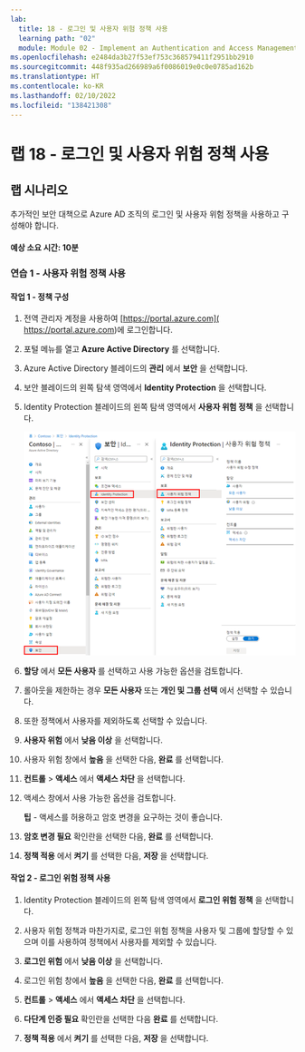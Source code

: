 ```yaml
---
lab:
  title: 18 - 로그인 및 사용자 위험 정책 사용
  learning path: "02"
  module: Module 02 - Implement an Authentication and Access Management Solution
ms.openlocfilehash: e2484da3b27f53ef753c368579411f2951bb2910
ms.sourcegitcommit: 448f935ad266989a6f0086019e0c0e0785ad162b
ms.translationtype: HT
ms.contentlocale: ko-KR
ms.lasthandoff: 02/10/2022
ms.locfileid: "138421308"
---
```

# <a name="lab-18---enable-sign-in-and-user-risk-policies"></a>랩 18 - 로그인 및 사용자 위험 정책 사용

## <a name="lab-scenario"></a>랩 시나리오

추가적인 보안 대책으로 Azure AD 조직의 로그인 및 사용자 위험 정책을 사용하고 구성해야 합니다.

#### <a name="estimated-time-10-minutes"></a>예상 소요 시간: 10분

### <a name="exercise-1---enable-user-risk-policy"></a>연습 1 - 사용자 위험 정책 사용

#### <a name="task-1---configure-the-policy"></a>작업 1 - 정책 구성

1. 전역 관리자 계정을 사용하여 [https://portal.azure.com]( https://portal.azure.com)에 로그인합니다.

2. 포털 메뉴를 열고 **Azure Active Directory** 를 선택합니다.

3. Azure Active Directory 블레이드의 **관리** 에서 **보안** 을 선택합니다.

4. 보안 블레이드의 왼쪽 탐색 영역에서 **Identity Protection** 을 선택합니다.

5. Identity Protection 블레이드의 왼쪽 탐색 영역에서 **사용자 위험 정책** 을 선택합니다.

    ![사용자 위험 정책 페이지 및 강조 표시된 검색 경로를 표시하는 화면 이미지](./media/lp2-mod4-browse-to-identity-protection.png)

6. **할당** 에서 **모든 사용자** 를 선택하고 사용 가능한 옵션을 검토합니다.

7. 롤아웃을 제한하는 경우 **모든 사용자** 또는 **개인 및 그룹 선택** 에서 선택할 수 있습니다.

8. 또한 정책에서 사용자를 제외하도록 선택할 수 있습니다.

9. **사용자 위험** 에서 **낮음 이상** 을 선택합니다.

10. 사용자 위험 창에서 **높음** 을 선택한 다음, **완료** 를 선택합니다.

11. **컨트롤** > **액세스** 에서 **액세스 차단** 을 선택합니다.

12. 액세스 창에서 사용 가능한 옵션을 검토합니다.

    **팁** - 액세스를 허용하고 암호 변경을 요구하는 것이 좋습니다.

13. **암호 변경 필요** 확인란을 선택한 다음, **완료** 를 선택합니다.

14. **정책 적용** 에서 **켜기** 를 선택한 다음, **저장** 을 선택합니다.

#### <a name="task-2---enable-sign-in-risk-policy"></a>작업 2 - 로그인 위험 정책 사용

1. Identity Protection 블레이드의 왼쪽 탐색 영역에서 **로그인 위험 정책** 을 선택합니다.

2. 사용자 위험 정책과 마찬가지로, 로그인 위험 정책을 사용자 및 그룹에 할당할 수 있으며 이를 사용하여 정책에서 사용자를 제외할 수 있습니다.

3. **로그인 위험** 에서 **낮음 이상** 을 선택합니다.

4. 로그인 위험 창에서 **높음** 을 선택한 다음, **완료** 를 선택합니다.

5. **컨트롤** > **액세스** 에서 **액세스 차단** 을 선택합니다.

6. **다단계 인증 필요** 확인란을 선택한 다음 **완료** 를 선택합니다.

7. **정책 적용** 에서 **켜기** 를 선택한 다음, **저장** 을 선택합니다.
